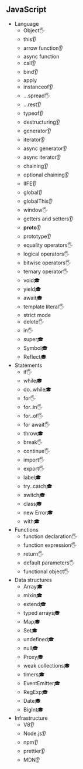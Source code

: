 ## JavaScript

- Language
  - Object🖐️
  - this👂
  - arrow function👂
  - async function
  - call👂
  - bind👂
  - apply
  - instanceof👂
  - ...spread🖐️
  - ...rest👂
  - typeof👂
  - destructuring👂
  - generator👂
  - iterator👂
  - async generator👂
  - async iterator👂
  - chaining👂
  - optional chaining👂
  - IIFE👂
  - global👂
  - globalThis👂
  - window🖐️
  - getters and setters👂
  - __proto__👂
  - prototype👂
  - equality operators🖐️
  - logical operators🖐️
  - bitwise operators🖐️
  - ternary operator🖐️
  - void🎓
  - yield🎓
  - await🎓
  - template literal🖐️
  - strict mode
  - delete🖐️
  - in🖐️
  - super🎓
  - Symbol🎓
  - Reflect🎓
- Statements
  - if🖐️
  - while🎓
  - do..while🎓
  - for🖐️
  - for..in🖐️
  - for..of🖐️
  - for await🖐️
  - throw🎓
  - break🖐️
  - continue🖐️
  - import🖐️
  - export🖐️
  - label🎓
  - try..catch🎓
  - switch🎓
  - class🎓
  - new Error🎓
  - with🎓
- Functions
  - function declaration🖐️
  - function expression🖐️
  - return🖐️
  - default parameters🖐️
  - functional object🖐️
- Data structures
  - Array🎓
  - mixin🎓
  - extend🎓
  - typed arrays🎓
  - Map🎓
  - Set🎓
  - undefined🎓
  - null🎓
  - Proxy🎓
  - weak collections🎓
  - timers🎓
  - EventEmitter🎓
  - RegExp🎓
  - Date🎓
  - BigInt🎓
- Infrastructure
  - V8👂
  - Node.js👂
  - npm👂
  - prettier👂
  - MDN👂
